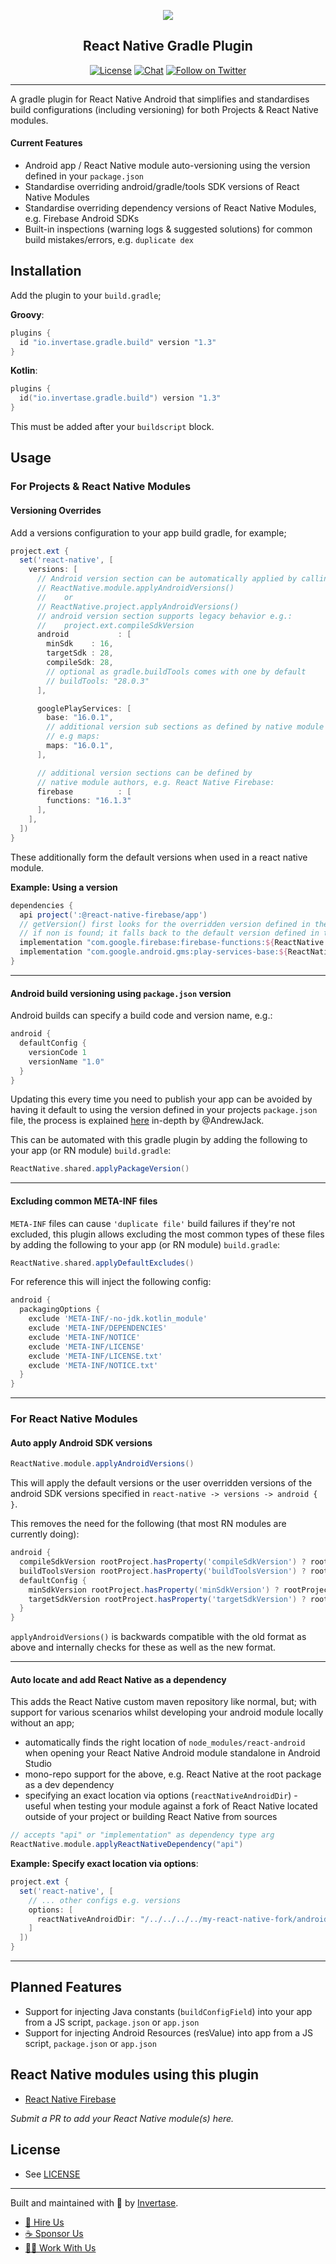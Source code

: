 <p align="center">
  <a href="https://invertase.io">
    <img src="https://static.invertase.io/assets/invertase-logo-small.png"><br/>
  </a>
  <h2 align="center">React Native Gradle Plugin</h2>
</p>

<p align="center">
  <a href="/LICENSE"><img src="https://img.shields.io/npm/l/@invertase/puppeteer-pool.svg?style=flat-square" alt="License"></a>
  <a href="https://discord.gg/C9aK28N"><img src="https://img.shields.io/discord/295953187817521152.svg?logo=discord&style=flat-square&colorA=7289da&label=discord" alt="Chat"></a>
  <a href="https://twitter.com/invertaseio"><img src="https://img.shields.io/twitter/follow/invertaseio.svg?style=social&label=Follow" alt="Follow on Twitter"></a>
</p>

----

A gradle plugin for React Native Android that simplifies and standardises build configurations (including versioning) for both Projects & React Native modules.

#### Current Features

 - Android app / React Native module auto-versioning using the version defined in your `package.json`
 - Standardise overriding android/gradle/tools SDK versions of React Native Modules
 - Standardise overriding dependency versions of React Native Modules, e.g. Firebase Android SDKs
 - Built-in inspections (warning logs & suggested solutions) for common build mistakes/errors, e.g. `duplicate dex`

## Installation

Add the plugin to your `build.gradle`;

**Groovy**:
```groovy
plugins {
  id "io.invertase.gradle.build" version "1.3"
}
```

**Kotlin**:
```kotlin
plugins {
  id("io.invertase.gradle.build") version "1.3"
}
```

This must be added after your `buildscript` block.

## Usage

### For Projects & React Native Modules

#### Versioning Overrides

Add a versions configuration to your app build gradle, for example; 

```groovy
project.ext {
  set('react-native', [
    versions: [
      // Android version section can be automatically applied by calling 
      // ReactNative.module.applyAndroidVersions()
      //    or
      // ReactNative.project.applyAndroidVersions()
      // android version section supports legacy behavior e.g.:
      //    project.ext.compileSdkVersion
      android           : [
        minSdk    : 16,
        targetSdk : 28,
        compileSdk: 28,
        // optional as gradle.buildTools comes with one by default
        // buildTools: "28.0.3"
      ],

      googlePlayServices: [
        base: "16.0.1",
        // additional version sub sections as defined by native module authors
        // e.g maps:
        maps: "16.0.1",
      ],

      // additional version sections can be defined by
      // native module authors, e.g. React Native Firebase:
      firebase          : [
        functions: "16.1.3"
      ],
    ],
  ])
}
```

These additionally form the default versions when used in a react native module. 

**Example: Using a version**

```groovy
dependencies {
  api project(':@react-native-firebase/app')
  // getVersion() first looks for the overridden version defined in the consumers project
  // if non is found; it falls back to the default version defined in the React Native modules' build.gradle, as above
  implementation "com.google.firebase:firebase-functions:${ReactNative.ext.getVersion("firebase", "functions")}"
  implementation "com.google.android.gms:play-services-base:${ReactNative.ext.getVersion("googlePlayServices", "base")}"
}
```

---

#### Android build versioning using `package.json` version

Android builds can specify a build code and version name, e.g.:

```groovy
android {
  defaultConfig {
    versionCode 1
    versionName "1.0"
  }
}
```

Updating this every time you need to publish your app can be avoided by having it default to using the 
version defined in your projects `package.json` file, the process is explained [here](https://medium.com/@andr3wjack/versioning-react-native-apps-407469707661) 
in-depth by @AndrewJack.

This can be automated with this gradle plugin by adding the following to your app (or RN module) `build.gradle`:

```groovy
ReactNative.shared.applyPackageVersion()
```

---

#### Excluding common META-INF files

`META-INF` files can cause `'duplicate file'` build failures if they're not excluded, this plugin allows excluding the 
most common types of these files by adding  the following to your app (or RN module) `build.gradle`:  


```groovy
ReactNative.shared.applyDefaultExcludes()
```

For reference this will inject the following config:

```groovy
android {
  packagingOptions {
    exclude 'META-INF/-no-jdk.kotlin_module'
    exclude 'META-INF/DEPENDENCIES'
    exclude 'META-INF/NOTICE'
    exclude 'META-INF/LICENSE'
    exclude 'META-INF/LICENSE.txt'
    exclude 'META-INF/NOTICE.txt'
  }
}
```

---

### For React Native Modules

#### Auto apply Android SDK versions

```groovy
ReactNative.module.applyAndroidVersions()
```

This will apply the default versions or the user overridden versions of the android SDK versions specified in `react-native -> versions -> android { }`.

This removes the need for the following (that most RN modules are currently doing):

```groovy
android {
  compileSdkVersion rootProject.hasProperty('compileSdkVersion') ? rootProject.compileSdkVersion : DEFAULT_COMPILE_SDK_VERSION
  buildToolsVersion rootProject.hasProperty('buildToolsVersion') ? rootProject.buildToolsVersion : DEFAULT_BUILD_TOOLS_VERSION
  defaultConfig {
    minSdkVersion rootProject.hasProperty('minSdkVersion') ? rootProject.minSdkVersion : DEFAULT_MIN_SDK_VERSION
    targetSdkVersion rootProject.hasProperty('targetSdkVersion') ? rootProject.targetSdkVersion : DEFAULT_TARGET_SDK_VERSION
  }
}
```

`applyAndroidVersions()` is backwards compatible with the old format as above and internally checks for these as well as the new format.

---

#### Auto locate and add React Native as a dependency

This adds the React Native custom maven repository like normal, but; with support for various scenarios whilst developing your android module locally without an app;

 - automatically finds the right location of `node_modules/react-android` when opening your React Native Android module standalone in Android Studio
 - mono-repo support for the above, e.g. React Native at the root package as a dev dependency
 - specifying an exact location via options (`reactNativeAndroidDir`) - useful when testing your module against a fork of React Native located outside of your project or building React Native from sources

```groovy
// accepts "api" or "implementation" as dependency type arg
ReactNative.module.applyReactNativeDependency("api")
```

**Example: Specify exact location via options**:

```groovy
project.ext {
  set('react-native', [
    // ... other configs e.g. versions
    options: [
      reactNativeAndroidDir: "/../../../../my-react-native-fork/android"
    ]
  ])
}
```

---

## Planned Features

 - Support for injecting Java constants (`buildConfigField`) into your app from a JS script, `package.json` or `app.json`
 - Support for injecting Android Resources (resValue) into app from a JS script, `package.json` or `app.json`

## React Native modules using this plugin

 - [React Native Firebase](https://github.com/invertase/react-native-firebase)

*Submit a PR to add your React Native module(s) here.*

## License

- See [LICENSE](/LICENSE)

----

Built and maintained with 💛 by [Invertase](https://invertase.io). 

- [💼 Hire Us](https://invertase.io/hire-us)
- [☕️ Sponsor Us](https://opencollective.com/react-native-firebase)
- [👩‍💻 Work With Us](https://invertase.io/jobs)
